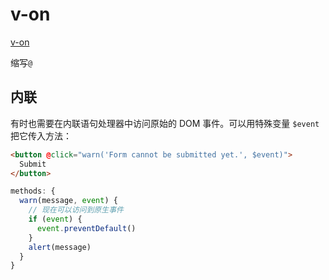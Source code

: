 <!--
 * @Author: tangdaoyong
 * @Date: 2021-06-26 17:51:01
 * @LastEditors: tangdaoyong
 * @LastEditTime: 2021-06-26 17:52:28
 * @Description: v-on
-->
# v-on

[v-on](https://v3.cn.vuejs.org/guide/events.html#%E7%9B%91%E5%90%AC%E4%BA%8B%E4%BB%B6)

缩写`@`

## 内联

有时也需要在内联语句处理器中访问原始的 DOM 事件。可以用特殊变量 `$event` 把它传入方法：
```html
<button @click="warn('Form cannot be submitted yet.', $event)">
  Submit
</button>
```
```js
methods: {
  warn(message, event) {
    // 现在可以访问到原生事件
    if (event) {
      event.preventDefault()
    }
    alert(message)
  }
}
```